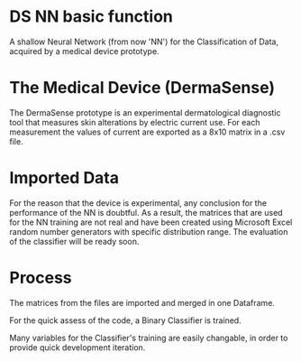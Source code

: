 # DS NN basic function
A shallow Neural Network (from now 'NN') for the Classification of Data, acquired by a medical device prototype.

# The Medical Device (DermaSense)
The DermaSense prototype is an experimental dermatological diagnostic tool that measures skin alterations by electric current use. For each measurement the values of current are exported as a 8x10 matrix in a .csv file.

# Imported Data
For the reason that the device is experimental, any conclusion for the performance of the NN is doubtful. As a result, the matrices that are used for the NN training are not real and have been created using Microsoft Excel random number generators with specific distribution range.
The evaluation of the classifier will be ready soon.

# Process
The matrices from the files are imported and merged in one Dataframe.

For the quick assess of the code, a Binary Classifier is trained.

Many variables for the Classifier's training are easily changable, in order to provide quick development iteration.
